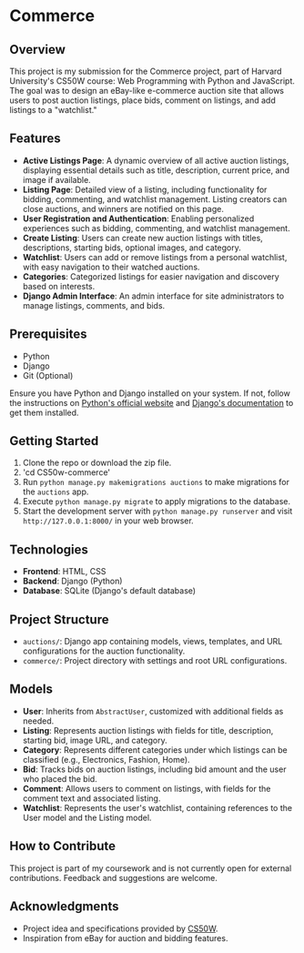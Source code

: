 # Commerce

## Overview

This project is my submission for the Commerce project, part of Harvard University's CS50W course: Web Programming with Python and JavaScript. The goal was to design an eBay-like e-commerce auction site that allows users to post auction listings, place bids, comment on listings, and add listings to a "watchlist."

## Features

- **Active Listings Page**: A dynamic overview of all active auction listings, displaying essential details such as title, description, current price, and image if available.
- **Listing Page**: Detailed view of a listing, including functionality for bidding, commenting, and watchlist management. Listing creators can close auctions, and winners are notified on this page.
- **User Registration and Authentication**: Enabling personalized experiences such as bidding, commenting, and watchlist management.
- **Create Listing**: Users can create new auction listings with titles, descriptions, starting bids, optional images, and category.
- **Watchlist**: Users can add or remove listings from a personal watchlist, with easy navigation to their watched auctions.
- **Categories**: Categorized listings for easier navigation and discovery based on interests.
- **Django Admin Interface**: An admin interface for site administrators to manage listings, comments, and bids.

## Prerequisites

- Python
- Django
- Git (Optional)

Ensure you have Python and Django installed on your system. If not, follow the instructions on [Python's official website](https://www.python.org/) and [Django's documentation](https://docs.djangoproject.com/en/stable/intro/install/) to get them installed.

## Getting Started
1. Clone the repo or download the zip file.
2. 'cd CS50w-commerce'
3. Run `python manage.py makemigrations auctions` to make migrations for the `auctions` app.
4. Execute `python manage.py migrate` to apply migrations to the database.
5. Start the development server with `python manage.py runserver` and visit `http://127.0.0.1:8000/` in your web browser.
   
## Technologies

- **Frontend**: HTML, CSS
- **Backend**: Django (Python)
- **Database**: SQLite (Django's default database)

## Project Structure

- `auctions/`: Django app containing models, views, templates, and URL configurations for the auction functionality.
- `commerce/`: Project directory with settings and root URL configurations.

## Models

- **User**: Inherits from `AbstractUser`, customized with additional fields as needed.
- **Listing**: Represents auction listings with fields for title, description, starting bid, image URL, and category.
- **Category**: Represents different categories under which listings can be classified (e.g., Electronics, Fashion, Home).
- **Bid**: Tracks bids on auction listings, including bid amount and the user who placed the bid.
- **Comment**: Allows users to comment on listings, with fields for the comment text and associated listing.
- **Watchlist**: Represents the user's watchlist, containing references to the User model and the Listing model.

## How to Contribute

This project is part of my coursework and is not currently open for external contributions. Feedback and suggestions are welcome.

## Acknowledgments

- Project idea and specifications provided by [CS50W](https://cs50.harvard.edu/web/).
- Inspiration from eBay for auction and bidding features.
